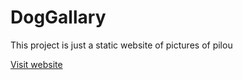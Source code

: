# DogGallary

This project is just a static website of pictures of pilou 

[Visit website](https://swapnil033.github.io/DogGallary/)
